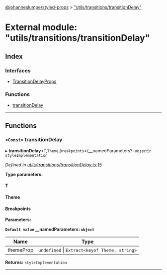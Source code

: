 [@johanneslumpe/styled-props](../README.md) > ["utils/transitions/transitionDelay"](../modules/_utils_transitions_transitiondelay_.md)

# External module: "utils/transitions/transitionDelay"

## Index

### Interfaces

* [TransitionDelayProps](../interfaces/_utils_transitions_transitiondelay_.transitiondelayprops.md)

### Functions

* [transitionDelay](_utils_transitions_transitiondelay_.md#transitiondelay)

---

## Functions

<a id="transitiondelay"></a>

### `<Const>` transitionDelay

▸ **transitionDelay**<`T`,`Theme`,`Breakpoints`>(__namedParameters?: *`object`*): `styleImplementation`

*Defined in [utils/transitions/transitionDelay.ts:15](https://github.com/johanneslumpe/styled-props/blob/8e709f1/src/utils/transitions/transitionDelay.ts#L15)*

**Type parameters:**

#### T 
#### Theme 
#### Breakpoints 
**Parameters:**

**`Default value` __namedParameters: `object`**

| Name | Type |
| ------ | ------ |
| themeProp | `undefined` \| `Extract<keyof Theme, string>` |

**Returns:** `styleImplementation`

___

